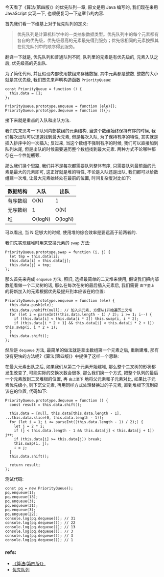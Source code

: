 今天看了《算法(第四版)》的优先队列一章, 原文是用 Java 编写的, 我们现在来用 JavaScript 实现一下, 也顺便复习一下这章节的内容.

首先我们看一下维基上对于优先队列的定义:

> 优先队列是计算机科学中的一类抽象数据类型。优先队列中的每个元素都有各自的优先级，优先级最高的元素最先得到服务；优先级相同的元素按照其在优先队列中的顺序得到服务。

翻译一下就是, 优先队列和普通队列不同, 队列里的元素是有优先级的, 元素入队之后, 优先级高的先出队.

为了简化代码, 并且假设内部使用数组来存储数据, 其中元素都是整数, 整数的大小就是其优先级, 我们首先来声明构造函数 `PriorityQueue`:

    const PriorityQueue = function () {
      this.data = [];
    };

    PriorityQueue.prototype.enqueue = function (ele){};
    PriorityQueue.prototype.dequeue = function (){};

接下来就是重点的入队和出队方法.

我们先来思考一下队列内部数组的元素结构, 当这个数组始终保持有序的时候, 我们每次出队可以迅速找到最大元素, 但是每次入队, 为了保持有序的特性, 其实就是插入排序中的一次插入; 反过来, 当这个数组不强制有序的时候, 我们可以直接加到队列末尾, 但是出队的时候需要遍历整个数组找到最大元素. 两种方式不论哪种都存在一个性能瓶颈.

那么我们换个思路, 我们并不是每次都需要队列整体有序, 只需要队列最前面的元素是最大的元素即可, 这正好就是堆的特性, 不论是入队还是出队, 我们都可以给数组建一次堆, 让最大元素始终处在最前的位置, 时间复杂度对比如下:

| 数据结构 | 入队 | 出队 |
|--|--|--|
| 有序数组 | O(N) | 1 |
| 无序数组 | 1 | O(N) |
| 堆 | O(logN) | O(logN) |

可以看出, 当 N 足够大的时候, 使用堆的综合效率是要远高于前两者的.

我们先实现建堆时用来交换元素的 `swap` 方法:

    PriorityQueue.prototype.swap = function (i, j) {
      let tmp = this.data[i];
      this.data[i] = this.data[j];
      this.data[j] = tmp;
    };

那么首先来完成 `enqueue` 方法, 照旧, 选择最简单的二叉堆来使用, 假设我们把内部数组看做一个二叉树的话, 那么在每次在树的最后插入元素后, 我们需要 `由下至上` 的将新加入的元素根据优先级提升到本应该在的位置:

    PriorityQueue.prototype.enqueue = function (ele) {
      this.data.push(ele);
      this.data.unshift(null); // 加入头元素, 方便从1开始遍历二叉堆
      for (let i = parseInt((this.data.length - 1) / 2); i >= 1; i--) {
        if (this.data[i] < this.data[i * 2]) this.swap(i, i * 2);
        if (this.data[i * 2 + 1] && this.data[i] < this.data[i * 2 + 1]) this.swap(i, i * 2 + 1);
      }
      this.data.shift();
    };

然后是 `dequeue` 方法, 最简单的做法就是拿出数组第一个元素之后, 重新建堆, 那有没有更快的方法呢?《算法(第四版)》中提供了这样一个思路:

在最大元素出队之后, 如果我们从第二个元素开始建堆, 那么整个二叉树的形状都发生改变了, 可能实际的交换次数会很多, 那么我们换一个方式, 把整个队列的最后一个元素放到二叉堆根的位置, 再 `由上至下` 地将父元素和子元素对比, 如果比子元素优先级小, 则下沉父元素, 再用同样方式处理替换过的子元素, 直到堆根下沉到应该在的位置, 代码如下:

    PriorityQueue.prototype.dequeue = function () {
      const result = this.data.shift();

      this.data = [null, this.data[this.data.length - 1], ...this.data.slice(0, this.data.length - 1)];
      for (let i = 1; i <= parseInt((this.data.length - 1) / 2);) {
        let j = 2 * i;
        if (j < this.data.length - 1 && this.data[j] < this.data[j + 1]) j++;
        if (this.data[i] >= this.data[j]) break;
        this.swap(i, j);
        i = j;
      }
      this.data.shift();

      return result;
    };


测试代码:

    const pq = new PriorityQueue();
    pq.enqueue(1);
    pq.enqueue(13);
    pq.enqueue(3);
    pq.enqueue(31);
    pq.enqueue(3);
    pq.enqueue(22);
    console.log(pq.dequeue()); // 31
    console.log(pq.dequeue()); // 22
    console.log(pq.dequeue()); // 13
    console.log(pq.dequeue()); // 3
    console.log(pq.dequeue()); // 3
    console.log(pq.dequeue()); // 1

### refs:

- [《算法(第四版)》](https://book.douban.com/subject/19952400/)
- [优先队列](https://zh.wikipedia.org/zh-hans/%E5%84%AA%E5%85%88%E4%BD%87%E5%88%97)
